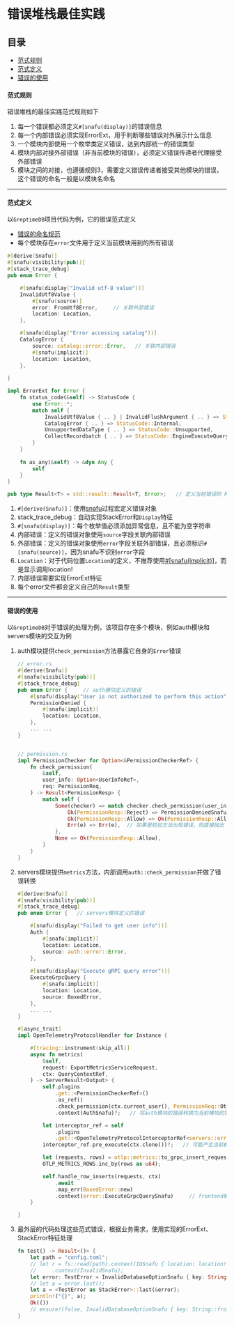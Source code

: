 # 错误堆栈最佳实践

## 目录

- [范式规则](#范式规则)
- [范式定义](#范式定义)
- [错误的使用](#错误的使用)

#### 范式规则

错误堆栈的最佳实践范式规则如下

1. 每一个错误都必须定义`#[snafu(display)]`的错误信息
2. 每一个内部错误必须实现ErrorExt，用于判断哪些错误对外展示什么信息
3. 一个模块内部使用一个枚举类定义错误，达到内部统一的错误类型
4. 模块内部对接外部错误（非当前模块的错误），必须定义错误传递者代理接受外部错误
5. 模块之间的对接，也遵循规则3，需要定义错误传递者接受其他模块的错误，这个错误的命名一般是以模块名命名

***

#### 范式定义

以`GreptimeDB`项目代码为例，它的错误范式定义

- [错误的命名规范](https://www.wolai.com/wnHMUbQEHcvyygUYaX32kG "错误的命名规范")
- 每个模块存在`error`文件用于定义当前模块用到的所有错误

```rust
#[derive(Snafu)]
#[snafu(visibility(pub))]
#[stack_trace_debug]
pub enum Error {

    #[snafu(display("Invalid utf-8 value"))]
    InvalidUtf8Value {
        #[snafu(source)]
        error: FromUtf8Error,     // 关联外部错误 
        location: Location,
    },

    #[snafu(display("Error accessing catalog"))]
    CatalogError {
        source: catalog::error::Error,   // 关联内部错误 
        #[snafu(implicit)]
        location: Location,
    },
    
}

impl ErrorExt for Error {
    fn status_code(&self) -> StatusCode {
        use Error::*;
        match self {
            InvalidUtf8Value { .. } | InvalidFlushArgument { .. } => StatusCode::InvalidArguments,
            CatalogError { .. } => StatusCode::Internal,
            UnsupportedDataType { .. } => StatusCode::Unsupported,
            CollectRecordbatch { .. } => StatusCode::EngineExecuteQuery,
        }
    }
    
    fn as_any(&self) -> &dyn Any {
        self
    }
}

pub type Result<T> = std::result::Result<T, Error>;   // 定义当前错误的 Result 类，方便代码的使用
```

1. `#[derive(Snafu)]`：使用[snafu](https://www.wolai.com/sqiv7yJfpjxzuoH22jw3vy "snafu")过程宏定义错误对象
2. stack\_trace\_debug：自动实现StackError和`Display`特征
3. `#[snafu(display)]`：每个枚举值必须添加异常信息，且不能为空字符串
4. 内部错误：定义的错误对象使用`source`字段关联内部错误
5. 外部错误：定义的错误对象使用`error`字段关联外部错误，且必须标识`#[snafu(source)]`，因为snafu不识别`error`字段
6. `Location`：对于代码位置`Location`的定义，不推荐使用[#\[snafu(implicit)\]](https://www.wolai.com/3F67VYg8inPT8JdLwfmZvD "#\[snafu(implicit)]")，而是显示调用location!
7. 内部错误需要实现ErrorExt特征
8. 每个error文件都会定义自己的`Result`类型

***

#### 错误的使用

以`GreptimeDB`对于错误的处理为例，该项目存在多个模块，例如auth模块和servers模块的交互为例

1. auth模块提供`check_permission`方法暴露它自身的`Error`错误
   ```rust
   // error.rs
   #[derive(Snafu)]
   #[snafu(visibility(pub))]
   #[stack_trace_debug]
   pub enum Error {     // auth模块定义的错误 
       #[snafu(display("User is not authorized to perform this action"))]
       PermissionDenied {
           #[snafu(implicit)]
           location: Location,
       },
       ... ...
   }


   // permission.rs
   impl PermissionChecker for Option<&PermissionCheckerRef> {
       fn check_permission(
           &self,
           user_info: Option<UserInfoRef>,
           req: PermissionReq,
       ) -> Result<PermissionResp> {
           match self {
               Some(checker) => match checker.check_permission(user_info, req) {
                   Ok(PermissionResp::Reject) => PermissionDeniedSnafu.fail(),   // 如果校验被拒绝，则直接抛出 PermissionDenied 内部错误 
                   Ok(PermissionResp::Allow) => Ok(PermissionResp::Allow),
                   Err(e) => Err(e),  // 如果是校验方法出现错误，则直接抛出
               },
               None => Ok(PermissionResp::Allow),
           }
       }
   }
   ```
2. servers模块提供`metrics`方法，内部调用`auth::check_permission`并做了错误转换
   ```rust
   #[derive(Snafu)]
   #[snafu(visibility(pub))]
   #[stack_trace_debug]
   pub enum Error {   // servers模块定义的错误 

       #[snafu(display("Failed to get user info"))]
       Auth {
           #[snafu(implicit)]
           location: Location,
           source: auth::error::Error,
       },
       
       #[snafu(display("Execute gRPC query error"))]
       ExecuteGrpcQuery {
           #[snafu(implicit)]
           location: Location,
           source: BoxedError,
       },
       ... ...
   }

   #[async_trait]
   impl OpenTelemetryProtocolHandler for Instance {

       #[tracing::instrument(skip_all)]
       async fn metrics(
           &self,
           request: ExportMetricsServiceRequest,
           ctx: QueryContextRef,
       ) -> ServerResult<Output> {
           self.plugins
               .get::<PermissionCheckerRef>()
               .as_ref()
               .check_permission(ctx.current_user(), PermissionReq::Otlp)   // 调用 auth::check_permission 方法 
               .context(AuthSnafu)?;   // 将auth模块的错误转换为当前模块的错误，也就是错误传递者 

           let interceptor_ref = self
               .plugins
               .get::<OpenTelemetryProtocolInterceptorRef<servers::error::Error>>();
           interceptor_ref.pre_execute(ctx.clone())?;   // 可能产生当前模块的错误

           let (requests, rows) = otlp::metrics::to_grpc_insert_requests(request)?;     // 可能产生当前模块的错误
           OTLP_METRICS_ROWS.inc_by(rows as u64);

           self.handle_row_inserts(requests, ctx)
               .await
               .map_err(BoxedError::new)
               .context(error::ExecuteGrpcQuerySnafu)     // frontend模块的错误转换为当前模块的错误 
       }

   }
   ```
3. 最外层的代码处理这些范式错误，根据业务需求，使用实现的ErrorExt、StackError特征处理
   ```rust
   fn test() -> Result<()> {
       let path = "config.toml";
       // let r = fs::read(path).context(IOSnafu { location: location!() })
       //     .context(InvalidSnafu);
       let error: TestError = InvalidDatabaseOptionSnafu { key: String::from("Alice"), location: location!() }.build();
       // let a = error.last();
       let a = <TestError as StackError>::last(&error);
       println!("{}", a);
       Ok(())
       // ensure!(false, InvalidDatabaseOptionSnafu { key: String::from("Alice"), location: location!()});
   }
   ```

